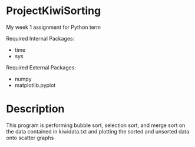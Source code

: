 # ProjectKiwiSorting
My week 1 assignment for Python term

Required Internal Packages:
- time
- sys

Required External Packages:
- numpy
- matplotlib.pyplot

# Description
This program is performing bubble sort, selection sort, and merge sort on the data contained in kiwidata.txt and plotting the sorted and unsorted data onto scatter graphs